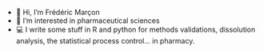 - 👋 Hi, I’m Frédéric Marçon
- 👀 I’m interested in pharmaceutical sciences
- 💻 I write some stuff in R and python for methods validations, dissolution analysis, the statistical process control... in pharmacy.

<!---
marconfr/marconfr is a ✨ special ✨ repository because its `README.md` (this file) appears on your GitHub profile.
You can click the Preview link to take a look at your changes.
--->
